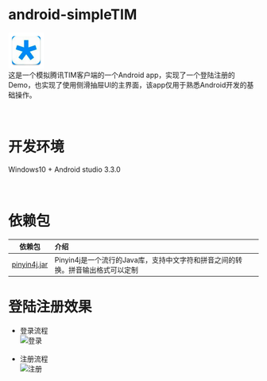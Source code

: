 # android-simpleTIM
![Logo](https://github.com/PCSKY/android-simpleTIM/blob/master/img/ic_launcher.png)<br/>
这是一个模拟腾讯TIM客户端的一个Android app，实现了一个登陆注册的Demo，也实现了使用侧滑抽屉UI的主界面，该app仅用于熟悉Android开发的基础操作。
<br/><br/><br/>
# 开发环境
Windows10 + Android studio 3.3.0
<br/><br/><br/>
# 依赖包
| 依赖包        | 介绍           |
|:---------------:|:----------------------------|
| [pinyin4j.jar](https://github.com/belerweb/pinyin4j) | Pinyin4j是一个流行的Java库，支持中文字符和拼音之间的转换。拼音输出格式可以定制 |
# 登陆注册效果
* 登录流程<br/>
![登录](https://github.com/PCSKY/android-simpleTIM/blob/master/img/login.gif)<br/><br/>
* 注册流程<br/>
![注册](https://github.com/PCSKY/android-simpleTIM/blob/master/img/regist.gif)<br/>
<br/><br/><br/>
